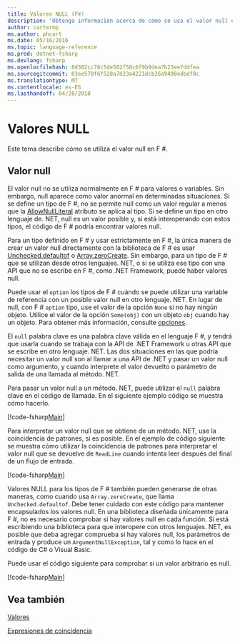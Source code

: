 ```yaml
---
title: Valores NULL (F#)
description: 'Obtenga información acerca de cómo se usa el valor null en el lenguaje de programación de F #.'
author: cartermp
ms.author: phcart
ms.date: 05/16/2016
ms.topic: language-reference
ms.prod: dotnet-fsharp
ms.devlang: fsharp
ms.openlocfilehash: 8d302cc78c5de582f58c6f9b9dea7b23ee7ddfea
ms.sourcegitcommit: 03ee570f6f528a7d23a4221dcb26a9498edbdf8c
ms.translationtype: MT
ms.contentlocale: es-ES
ms.lasthandoff: 04/28/2018
---
```

# <a name="null-values"></a>Valores NULL

Este tema describe cómo se utiliza el valor null en F #.


## <a name="null-value"></a>Valor null
El valor null no se utiliza normalmente en F # para valores o variables. Sin embargo, null aparece como valor anormal en determinadas situaciones. Si se define un tipo de F #, no se permite null como un valor regular a menos que la [AllowNullLiteral](https://msdn.microsoft.com/library/4f315196-f444-4cca-ba07-1176ff71eb0f) atributo se aplica al tipo. Si se define un tipo en otro lenguaje de. NET, null es un valor posible y, si está interoperando con estos tipos, el código de F # podría encontrar valores null.

Para un tipo definido en F # y usar estrictamente en F #, la única manera de crear un valor null directamente con la biblioteca de F # es usar [Unchecked.defaultof](https://msdn.microsoft.com/library/9ff97f2a-1bd4-4f4c-afbe-5886a74ab977) o [Array.zeroCreate](https://msdn.microsoft.com/library/fa5b8e7a-1b5b-411c-8622-b58d7a14d3b2). Sin embargo, para un tipo de F # que se utilizan desde otros lenguajes. NET, o si se utiliza ese tipo con una API que no se escribe en F #, como .NET Framework, puede haber valores null.

Puede usar el `option` los tipos de F # cuándo se puede utilizar una variable de referencia con un posible valor null en otro lenguaje. NET. En lugar de null, con F # `option` tipo, use el valor de la opción `None` si no hay ningún objeto. Utilice el valor de la opción `Some(obj)` con un objeto `obj` cuando hay un objeto. Para obtener más información, consulte [opciones](../options.md).

El `null` palabra clave es una palabra clave válida en el lenguaje F #, y tendrá que usarla cuando se trabaja con la API de .NET Framework u otras API que se escribe en otro lenguaje. NET. Las dos situaciones en las que podría necesitar un valor null son al llamar a una API de .NET y pasar un valor null como argumento, y cuando interprete el valor devuelto o parámetro de salida de una llamada al método. NET.

Para pasar un valor null a un método. NET, puede utilizar el `null` palabra clave en el código de llamada. En el siguiente ejemplo código se muestra cómo hacerlo.

[!code-fsharp[Main](../../../../samples/snippets/fsharp/lang-ref-1/snippet701.fs)]

Para interpretar un valor null que se obtiene de un método. NET, use la coincidencia de patrones, si es posible. En el ejemplo de código siguiente se muestra cómo utilizar la coincidencia de patrones para interpretar el valor null que se devuelve de `ReadLine` cuando intenta leer después del final de un flujo de entrada.

[!code-fsharp[Main](../../../../samples/snippets/fsharp/lang-ref-1/snippet702.fs)]

Valores NULL para los tipos de F # también pueden generarse de otras maneras, como cuando usa `Array.zeroCreate`, que llama `Unchecked.defaultof`. Debe tener cuidado con este código para mantener encapsulados los valores null. En una biblioteca diseñada únicamente para F #, no es necesario comprobar si hay valores null en cada función. Si está escribiendo una biblioteca para que interopere con otros lenguajes. NET, es posible que deba agregar comprueba si hay valores null, los parámetros de entrada y produce un `ArgumentNullException`, tal y como lo hace en el código de C# o Visual Basic.

Puede usar el código siguiente para comprobar si un valor arbitrario es null.

[!code-fsharp[Main](../../../../samples/snippets/fsharp/lang-ref-1/snippet703.fs)]

## <a name="see-also"></a>Vea también
[Valores](index.md)

[Expresiones de coincidencia](../match-expressions.md)
